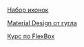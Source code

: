 [Набор иконок](http://cssicon.space/#/)

[Material Design от гугла](https://material.io/)

[Курс по FlexBox](https://www.youtube.com/watch?v=RNjnRA0QSug)